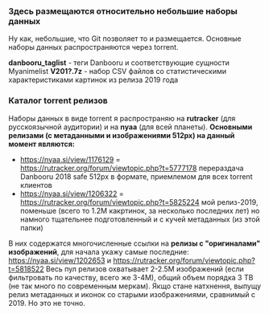 ### Здесь размещаются относительно небольшие наборы данных

Ну как, небольшие, что Git позволяет то и размещается. Основные наборы данных распространяются через torrent. 

**danbooru_taglist** - теги Danbooru и соответствующие сущности Myanimelist
**V201?.7z** - набор CSV файлов со статистическими характеристиками картинок из релиза 2019 года 

### Каталог torrent релизов

Наборы данных в виде torrent я распространяю на **rutracker** (для русскоязычной аудитории) и на **nyaa** (для всей планеты).
**Основными релизами (с метаданными и изображениями 512px) на данный момент являются:**
- https://nyaa.si/view/1176129 = https://rutracker.org/forum/viewtopic.php?t=5777178 перераздача Danbooru 2018 safe 512px в формате, приемлемом для всех torrent клиентов
- https://nyaa.si/view/1206322 = https://rutracker.org/forum/viewtopic.php?t=5825224 мой релиз-2019, поменьше (всего то 1.2М какртинок, за несколько последних лет) но намного тщательнее подготовленный и с кучей метаданных (из этой папки)

В них содержатся многочисленные ссылки на **релизы с "оригиналами" изображений**, для начала укажу самые последние:
https://nyaa.si/view/1202653 и https://rutracker.org/forum/viewtopic.php?t=5818522
Весь пул релизов охватывает 2-2.5М изображений (если фильтровать по качеству, всего же 3-4М), общий объем порядка 3 TB (не так много по современным меркам). 
Якщо стане натхнення, выпущу релиз метаданных и иконок со старыми изображениями, сравнимый с 2019. Но это не точно.
